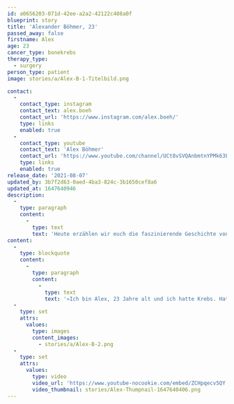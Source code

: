 ```yaml
---
id: a0656203-071d-42ee-a2a2-42122c408a0f
blueprint: story
title: 'Alexander Böhmer, 23'
passed_away: false
firstname: Alex
age: 23
cancer_type: bonekrebs
therapy_type:
  - surgery
person_type: patient
image: stories/a/Alex-B-1-Titelbild.png

contact:
  -
    contact_type: instagram
    contact_text: alex.boeh
    contact_url: 'https://www.instagram.com/alex.boeh/'
    type: links
    enabled: true
  -
    contact_type: youtube
    contact_text: 'Alex Böhmer'
    contact_url: 'https://www.youtube.com/channel/UCt8vSVQAnbmtnYPMk63F-8w'
    type: links
    enabled: true
release_date: '2021-08-07'
updated_by: 3b7f2d63-0aed-4ba3-824c-3b1650cef8a6
updated_at: 1647640946
description:
  -
    type: paragraph
    content:
      -
        type: text
        text: 'Heute erzählen wir euch die faszinierende Geschichte von Alex Böhmer @alexboehm. Alex ist Krebsblogger und hat im August 2018 die Diagnose Knochenkrebs erhalten. Auf seinem Account berichtet er über seine Zeit im Krankenhaus, der Amputation seines rechten Beins, der Reha und dem Leben nach dem Krebs.'
content:
  -
    type: blockquote
    content:
      -
        type: paragraph
        content:
          -
            type: text
            text: '»Ich bin Alex, 23 Jahre alt und ich hatte Krebs. Hatte. Denn seit nun knapp 2 Jahren bin ich krebsfrei. Dass mein Leben nach dem Krebs wieder genauso schnell, aufregend und lustig wird wie davor, hätte ich während der Zeit im Krankenhaus niemals gedacht. Während die Zeit im Krankenhaus von Sorge, Angst und Nebenwirkungen geprägt war, ist mein Leben jetzt voller Freude und Glück. Ich bin jeden Tag dankbar dafür, das ich gesund geworden bin und leben darf. Denn auch wenn der Krebs mir mein Bein genommen hat, so hat er mir nicht meine Lebensfreude genommen.«'
  -
    type: set
    attrs:
      values:
        type: images
        content_images:
          - stories/a/Alex-B-2.png
  -
    type: set
    attrs:
      values:
        type: video
        video_url: 'https://www.youtube-nocookie.com/embed/ZCHpqecv5QY'
        video_thumbnail: stories/Alex-Thumpnail-1647640406.png
---
```

